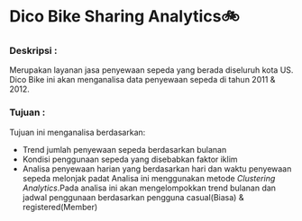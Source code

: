 # Dico Bike Sharing Analytics🚲

### Deskripsi :
Merupakan layanan jasa penyewaan sepeda yang berada diseluruh kota US. Dico Bike ini akan menganalisa data penyewaan sepeda di tahun 2011 & 2012. 

### Tujuan :
Tujuan ini menganalisa berdasarkan:   
 - Trend jumlah penyewaan sepeda berdasarkan bulanan
 - Kondisi penggunaan sepeda yang disebabkan faktor iklim
 - Analisa penyewaan harian yang berdasarkan hari dan waktu penyewaan sepeda melonjak padat
Analisa ini menggunakan metode *Clustering Analytics*.Pada analisa ini akan mengelompokkan trend bulanan dan jadwal penggunaan berdasarkan pengguna casual(Biasa) & registered(Member)

